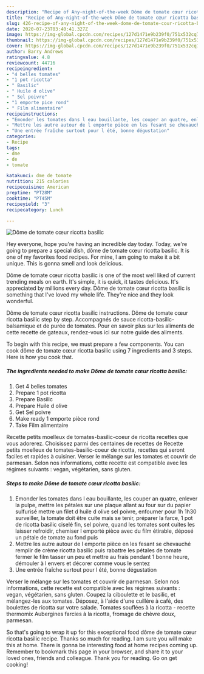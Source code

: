 ```yaml
---
description: "Recipe of Any-night-of-the-week Dôme de tomate cœur ricotta basilic"
title: "Recipe of Any-night-of-the-week Dôme de tomate cœur ricotta basilic"
slug: 426-recipe-of-any-night-of-the-week-dome-de-tomate-cour-ricotta-basilic
date: 2020-07-23T03:40:41.327Z
image: https://img-global.cpcdn.com/recipes/127d1471e9b239f0/751x532cq70/dome-de-tomate-coeur-ricotta-basilic-photo-principale-de-la-recette.jpg
thumbnail: https://img-global.cpcdn.com/recipes/127d1471e9b239f0/751x532cq70/dome-de-tomate-coeur-ricotta-basilic-photo-principale-de-la-recette.jpg
cover: https://img-global.cpcdn.com/recipes/127d1471e9b239f0/751x532cq70/dome-de-tomate-coeur-ricotta-basilic-photo-principale-de-la-recette.jpg
author: Barry Andrews
ratingvalue: 4.8
reviewcount: 44716
recipeingredient:
- "4 belles tomates"
- "1 pot ricotta"
- " Basilic"
- " Huile d olive"
- " Sel poivre"
- "1 emporte pice rond"
- " Film alimentaire"
recipeinstructions:
- "Emonder les tomates dans l eau bouillante, les couper an quatre, enlever la pulpe, mettre les pétales sur une plaque allant au four sur du papier sulfurisé mettre un filet d huile d olive sel poivre, enfourner pour 1h 1h30 surveiller, la tomate doit être cuite mais se tenir, préparer la farce, 1 pot de ricotta basilic ciselé fin, sel poivre, quand les tomates sont cuites les laisser refroidir, chemiser l emporté pièce avec du film étirable, déposé un pétale de tomate au fond puis"
- "Mettre les autre autour de l emporte pièce en les fesant se chevauché remplir de crème ricotta basilic puis rabattre les pétales de tomate fermer le film tasser un peu et mettre au frais pendant 1 bonne heure, démouler à l envers et décorer comme vous le sentez"
- "Une entrée fraîche surtout pour l été, bonne dégustation"
categories:
- Recipe
tags:
- dme
- de
- tomate

katakunci: dme de tomate 
nutrition: 215 calories
recipecuisine: American
preptime: "PT28M"
cooktime: "PT45M"
recipeyield: "3"
recipecategory: Lunch

---
```



![Dôme de tomate cœur ricotta basilic](https://img-global.cpcdn.com/recipes/127d1471e9b239f0/751x532cq70/dome-de-tomate-coeur-ricotta-basilic-photo-principale-de-la-recette.jpg)

Hey everyone, hope you're having an incredible day today. Today, we're going to prepare a special dish, dôme de tomate cœur ricotta basilic. It is one of my favorites food recipes. For mine, I am going to make it a bit unique. This is gonna smell and look delicious.

Dôme de tomate cœur ricotta basilic is one of the most well liked of current trending meals on earth. It's simple, it is quick, it tastes delicious. It's appreciated by millions every day. Dôme de tomate cœur ricotta basilic is something that I've loved my whole life. They're nice and they look wonderful.

Dôme de tomate cœur ricotta basilic instructions. Dôme de tomate cœur ricotta basilic step by step. Accompagnés de sauce ricotta-basilic-balsamique et de purée de tomates. Pour en savoir plus sur les aliments de cette recette de gateaux, rendez-vous ici sur notre guide des aliments.


To begin with this recipe, we must prepare a few components. You can cook dôme de tomate cœur ricotta basilic using 7 ingredients and 3 steps. Here is how you cook that.

<!--inarticleads1-->

##### The ingredients needed to make Dôme de tomate cœur ricotta basilic:

1. Get 4 belles tomates
1. Prepare 1 pot ricotta
1. Prepare  Basilic
1. Prepare  Huile d olive
1. Get  Sel poivre
1. Make ready 1 emporte pièce rond
1. Take  Film alimentaire


Recette petits moelleux de tomates-basilic-coeur de ricotta recettes que vous adorerez. Choisissez parmi des centaines de recettes de Recette petits moelleux de tomates-basilic-coeur de ricotta, recettes qui seront faciles et rapides à cuisiner. Verser le mélange sur les tomates et couvrir de parmesan. Selon nos informations, cette recette est compatible avec les régimes suivants : vegan, végétarien, sans gluten. 

<!--inarticleads2-->

##### Steps to make Dôme de tomate cœur ricotta basilic:

1. Emonder les tomates dans l eau bouillante, les couper an quatre, enlever la pulpe, mettre les pétales sur une plaque allant au four sur du papier sulfurisé mettre un filet d huile d olive sel poivre, enfourner pour 1h 1h30 surveiller, la tomate doit être cuite mais se tenir, préparer la farce, 1 pot de ricotta basilic ciselé fin, sel poivre, quand les tomates sont cuites les laisser refroidir, chemiser l emporté pièce avec du film étirable, déposé un pétale de tomate au fond puis
1. Mettre les autre autour de l emporte pièce en les fesant se chevauché remplir de crème ricotta basilic puis rabattre les pétales de tomate fermer le film tasser un peu et mettre au frais pendant 1 bonne heure, démouler à l envers et décorer comme vous le sentez
1. Une entrée fraîche surtout pour l été, bonne dégustation


Verser le mélange sur les tomates et couvrir de parmesan. Selon nos informations, cette recette est compatible avec les régimes suivants : vegan, végétarien, sans gluten. Coupez la ciboulette et le basilic, et mélangez-les aux tomates. Déposez, à l&#39;aide d&#39;une cuillère à café, des boulettes de ricotta sur votre salade. Tomates souflées à la ricotta - recette thermomix Aubergines farcies à la ricotta, fromage de chèvre doux, parmesan. 

So that's going to wrap it up for this exceptional food dôme de tomate cœur ricotta basilic recipe. Thanks so much for reading. I am sure you will make this at home. There is gonna be interesting food at home recipes coming up. Remember to bookmark this page in your browser, and share it to your loved ones, friends and colleague. Thank you for reading. Go on get cooking!
